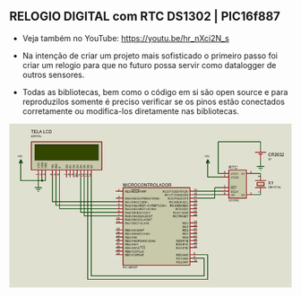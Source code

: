 ## RELOGIO DIGITAL com RTC DS1302 | PIC16f887

- Veja  também no YouTube: https://youtu.be/hr_nXci2N_s

- Na intenção de criar um projeto mais sofisticado o primeiro passo foi criar um relogio para que no futuro possa servir como datalogger de outros sensores.

- Todas as bibliotecas, bem como o código em si são open source e para reproduzilos somente é preciso verificar se os pinos estão conectados corretamente ou modifica-los diretamente nas bibliotecas.

![alt text](https://github.com/tassobarbosa/relogio-digital/blob/master/esquematico-relogio.PNG)
